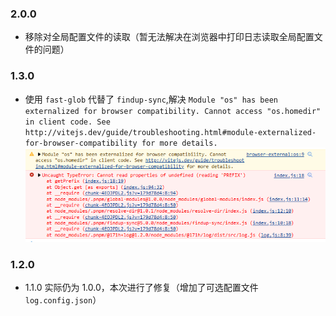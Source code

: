 ### 2.0.0
- 移除对全局配置文件的读取（暂无法解决在浏览器中打印日志读取全局配置文件的问题）

### 1.3.0
- 使用 `fast-glob` 代替了 `findup-sync`,解决 `Module "os" has been externalized for browser compatibility. Cannot access "os.homedir" in client code. See http://vitejs.dev/guide/troubleshooting.html#module-externalized-for-browser-compatibility for more details.`
  ![](./assets/Snipaste_2023-04-20_10-16-40.png)

### 1.2.0
- 1.1.0 实际仍为 1.0.0，本次进行了修复（增加了可选配置文件 `log.config.json`）